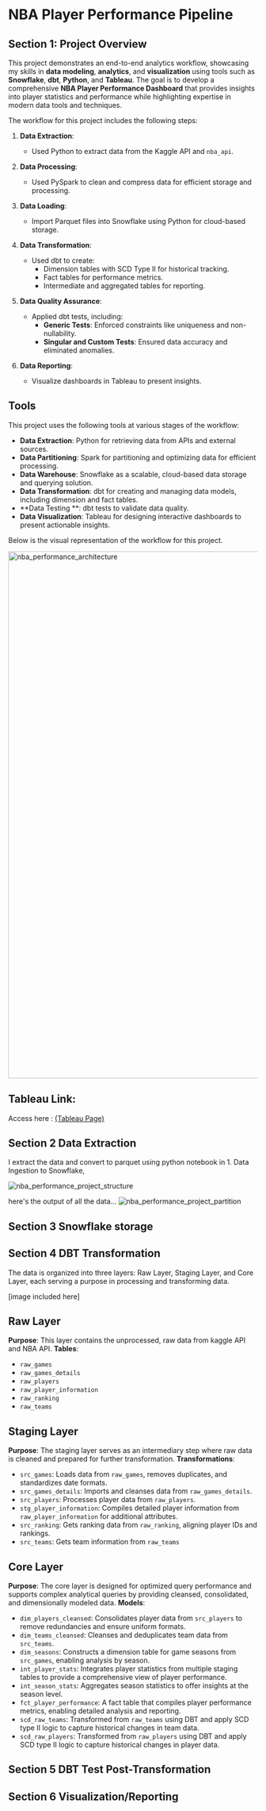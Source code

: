 # NBA Player Performance Pipeline

## Section 1: Project Overview

This project demonstrates an end-to-end analytics workflow, showcasing my skills in **data modeling**, **analytics**, and **visualization** using tools such as **Snowflake**, **dbt**, **Python**, and **Tableau**. The goal is to develop a comprehensive **NBA Player Performance Dashboard** that provides insights into player statistics and performance while highlighting expertise in modern data tools and techniques.

The workflow for this project includes the following steps:

1. **Data Extraction**:  
   - Used Python to extract data from the Kaggle API and `nba_api`.

2. **Data Processing**:  
   - Used PySpark to clean and compress data for efficient storage and processing.

3. **Data Loading**:  
   - Import Parquet files into Snowflake using Python for cloud-based storage.

4. **Data Transformation**:  
   - Used dbt to create:
     - Dimension tables with SCD Type II for historical tracking.
     - Fact tables for performance metrics.
     - Intermediate and aggregated tables for reporting.

5. **Data Quality Assurance**:  
   - Applied dbt tests, including:
     - **Generic Tests**: Enforced constraints like uniqueness and non-nullability.
     - **Singular and Custom Tests**: Ensured data accuracy and eliminated anomalies.

6. **Data Reporting**:  
   - Visualize dashboards in Tableau to present insights.



## Tools

This project uses the following tools at various stages of the workflow:

- **Data Extraction**: Python for retrieving data from APIs and external sources.
- **Data Partitioning**: Spark for partitioning and optimizing data for efficient processing.
- **Data Warehouse**: Snowflake as a scalable, cloud-based data storage and querying solution.
- **Data Transformation**: dbt for creating and managing data models, including dimension and fact tables.
- **Data Testing **: dbt tests to validate data quality.
- **Data Visualization**: Tableau for designing interactive dashboards to present actionable insights.

Below is the visual representation of the workflow for this project.


<img width="1062" alt="nba_performance_architecture" src="https://github.com/user-attachments/assets/8cec6884-c6e2-4196-af7d-cd98a4f29a9f">


## Tableau Link:

Access here : [(Tableau Page)](https://public.tableau.com/app/profile/yogi.sharo.sarumaha/viz/NBAPerformanceAnalysis/NBAPerformanceDashboard)


## Section 2 Data Extraction

I extract the data and convert to parquet using python notebook in 1. Data Ingestion to Snowflake,

![nba_performance_project_structure](https://github.com/user-attachments/assets/599ede48-38bc-4e05-b367-7fbeed41b56c)

here's the output of all the data...
![nba_performance_project_partition](https://github.com/user-attachments/assets/cbd5af07-7d7f-48eb-bdca-21afe644f8a6)


## Section 3 Snowflake storage


## Section 4 DBT Transformation

The data is organized into three layers: Raw Layer, Staging Layer, and Core Layer, each serving a purpose in processing and transforming data.

[image included here]

## Raw Layer
**Purpose**: This layer contains the unprocessed, raw data from kaggle API and NBA API.
**Tables**:
- `raw_games`
- `raw_games_details`
- `raw_players`
- `raw_player_information`
- `raw_ranking`
- `raw_teams`

## Staging Layer
**Purpose**: The staging layer serves as an intermediary step where raw data is cleaned and prepared for further transformation.
**Transformations**:
- `src_games`: Loads data from `raw_games`, removes duplicates, and standardizes date formats.
- `src_games_details`: Imports and cleanses data from `raw_games_details`.
- `src_players`: Processes player data from `raw_players`.
- `stg_player_information`: Compiles detailed player information from `raw_player_information` for additional attributes.
- `src_ranking`: Gets ranking data from `raw_ranking`, aligning player IDs and rankings.
- `src_teams`: Gets team information from `raw_teams`

## Core Layer
**Purpose**: The core layer is designed for optimized query performance and supports complex analytical queries by providing cleansed, consolidated, and dimensionally modeled data.
**Models**:
- `dim_players_cleansed`: Consolidates player data from `src_players` to remove redundancies and ensure uniform formats.
- `dim_teams_cleansed`: Cleanses and deduplicates team data from `src_teams`.
- `dim_seasons`: Constructs a dimension table for game seasons from `src_games`, enabling analysis by season.
- `int_player_stats`: Integrates player statistics from multiple staging tables to provide a comprehensive view of player performance.
- `int_season_stats`: Aggregates season statistics to offer insights at the season level.
- `fct_player_performance`: A fact table that compiles player performance metrics, enabling detailed analysis and reporting.
- `scd_raw_teams`: Transformed from `raw_teams` using DBT and apply SCD type II logic to capture historical changes in team data.
- `scd_raw_players`: Transformed from `raw_players` using DBT and apply SCD type II logic to capture historical changes in player data.





## Section 5 DBT Test Post-Transformation

## Section 6 Visualization/Reporting


